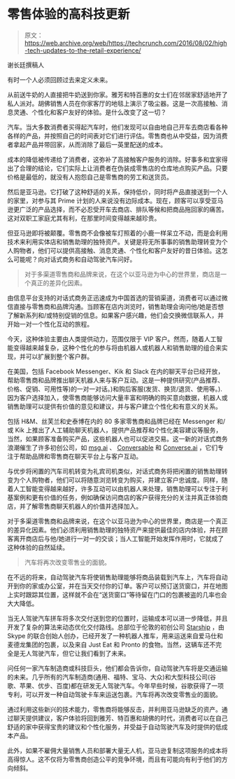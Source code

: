 # 零售体验的高科技更新 

> 原文：<https://web.archive.org/web/https://techcrunch.com/2016/08/02/high-tech-updates-to-the-retail-experience/>

谢长廷撰稿人

有时一个人必须回顾过去来定义未来。

从前送牛奶的人直接把牛奶送到你家。雅芳和特百惠的女士们在邻居家舒适地开了私人派对。胡佛销售人员在你家客厅的地毯上演示了吸尘器。这是一次高接触、消息灵通、个性化和客户友好的体验。是什么改变了这一切？

汽车。当大多数消费者买得起汽车时，他们发现可以自由地自己开车去商店看各种各样的产品，并按照自己的时间表对它们进行评估。零售商也从中受益，因为消费者拿起产品并带回家，从而消除了最后一英里配送的成本。

成本的降低被传递给了消费者，这弥补了高接触客户服务的消除。好事多和宜家得出了合理的结论，它们实际上让消费者在伪装成零售店的仓库地点购买产品。只要价格是最低的，就没有人抱怨自己是零售商的劳工和送货员。

然后是亚马逊。它打破了这种舒适的关系，保持低价，同时将产品直接送到一个人的家里，对参与其 Prime 计划的人来说没有边际成本。现在，顾客可以享受亚马逊更广泛的产品选择，而不必忍受开车去商店、排队等候和把商品拖回家的痛苦。这对双职工家庭尤其有利，在那里时间变得越来越珍贵。

但亚马逊即将被颠覆。零售商不会像被车灯照着的小鹿一样呆立不动，而是会利用技术来利用实体店和销售助理的独特资产。关键是将无所事事的销售助理转变为个人购物者，他们可以提供高接触、消息灵通、个性化和客户友好的昔日体验。这怎么可能呢？向对话式商务和自动驾驶汽车问好。

> 对于多渠道零售商和品牌来说，在这个以亚马逊为中心的世界里，商店是一个真正的差异化因素。

由信息平台支持的对话式商务正迅速成为中国首选的营销渠道，消费者可以通过微信直接与零售商和品牌沟通。当顾客在店内浏览时，销售助理会询问他/她是否想了解新系列和/或特别促销的信息。如果客户感兴趣，他们会交换微信联系人，并开始一对一个性化互动的旅程。

今天，这种体验主要由人类提供动力，范围仅限于 VIP 客户。然而，随着人工智能变得越来越复杂，这种个性化的参与将由机器人或机器人和销售助理的组合来实现，并可以扩展到整个客户群。

在美国，包括 Facebook Messenger、Kik 和 Slack 在内的聊天平台已经开放，帮助零售商和品牌推出聊天机器人来与客户互动。这是一种提供研究(产品推荐、价格、促销、可用性等)的一对一对话。)和购后客服(发货、换货/退货、使用等。).因为客户选择加入，使零售商能够访问大量丰富和明确的购买意向数据，机器人或销售助理可以提供有价值的意见和建议，并与客户建立个性化和有意义的关系。

包括 H&M、丝芙兰和史泰博在内的 80 多家零售商和品牌已经在 Messenger 和/或 Kik 上推出了人工辅助聊天机器人，提供产品推荐和个性化美容建议等服务，当然，如果顾客准备购买产品，这些机器人也可以促进交易。这一新的对话式商务浪潮催生了许多初创公司，如 [msg.ai](https://web.archive.org/web/20230127141222/http://msg.ai/) 、 [Conversable](https://web.archive.org/web/20230127141222/http://conversable.com/) 和 [Converse.ai](https://web.archive.org/web/20230127141222/http://www.converse.ai/) ，它们专注于帮助品牌和零售商在聊天平台上与客户互动。

与优步将闲置的汽车司机转变为礼宾司机类似，对话式商务将把闲置的销售助理转变为个人购物者，他们可以将随意浏览转变为购买，并建立客户忠诚度。同样，随着人工智能变得越来越好，许多互动可以由机器人来处理，销售助理可以专注于利基案例和更有价值的任务，例如确保访问商店的客户获得充分的关注并真正体验商店，并了解零售商聊天机器人的价值并选择加入。

对于多渠道零售商和品牌来说，在这个以亚马逊为中心的世界里，商店是一个真正的差异化因素。他们必须利用销售助理的独特资产来提供最佳的店内体验，并在顾客离开商店后与他/她进行一对一的交谈；当人工智能开始发挥作用时，它就成了这种体验的自然延续。

> 汽车将再次改变零售业的面貌。

在不远的将来，自动驾驶汽车将使销售助理能够将商品装载到汽车上，汽车将自动开到你的家或办公室，并在当天交付你的订单。客户可以预订送货窗口，并在地图上实时跟踪其位置，这样就不会在“送货窗口”等待留在门口的包裹被盗的几率也会大大降低。

当无人驾驶汽车拼车将多次交付送到您的位置时，运输成本可以进一步降低，并且开发了复杂的算法来动态优化交付路线。总部位于伦敦的初创公司 [Starship](https://web.archive.org/web/20230127141222/https://www.starship.xyz/) ，由 Skype 的联合创始人创办，已经开发了一种机器人推车，用来运送来自爱马仕和麦德龙集团的包裹，以及来自 Just Eat 和 Pronto 的食物。当然，这辆车还不完全是无人驾驶汽车，但它让我们看到了未来。

问任何一家汽车制造商或科技巨头，他们都会告诉你，自动驾驶汽车将是交通运输的未来。几乎所有的汽车制造商(通用、福特、宝马、大众)和大型科技公司(谷歌、苹果、优步、百度)都在研发无人驾驶汽车。今年早些时候，谷歌获得了一项专利，可以开发一种自动驾驶卡车来运送包裹。汽车将再次改变零售业的面貌。

通过利用这些新兴的技术能力，零售商将能够反击，并利用亚马逊缺乏的资产。通过聊天提供建议，客户体验将回到雅芳、特百惠和胡佛的时代，消费者可以在自己舒适的家中获得宝贵的建议和个性化服务，并受益于自动驾驶汽车及时提供的低成本产品。

此外，如果不雇佣大量销售人员和部署大量无人机，亚马逊复制这项服务的成本将高得惊人。这不仅将为零售商创造公平的竞争环境，而且有可能向有利于他们的方向倾斜。